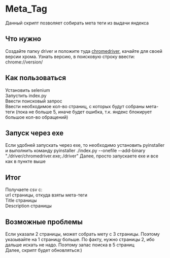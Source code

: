 # Meta_Tag
Данный скрипт позволяет собирать мета теги из выдачи яндекса
<h2>Что нужно</h2>
Создайте папку driver и положите туда <a href="https://chromedriver.chromium.org/downloads">chromedriver</a>, качайте для своей версии хрома. Узнать версию, в поисковую строку ввести: chrome://version/

<h2>Как пользоваться</h2>
Установить selenium<br>
Запустить index.py<br>
Ввести поисковый запрос<br>
Ввести необходимое кол-во страниц, с которых будут собраны мета-теги (пока не больше 5, иначе будет ошибка, т.к. яндекс блокирует большое кол-во обращений)


<h2>Запуск через exe</h2>
Если удобней запускать через exe, то необходимо установить pyinstaller и выполнить команду pyinstaller ./index.py --onefile --add-binary "./driver/chromedriver.exe;./driver"
Далее, просто запускаете exe и все как в пункте выше

<h2>Итог</h2>
Получаете csv с:<br>
url страницы, откуда взяты мета-теги<br>
Title страницы<br>
Description страницы<br>

<h2>Возможные проблемы</h2>
Если указали 2 страницы, может собрать мету с 3 страницы. Поэтому указывайте на 1 страницу больше. По факту, нужно страницы 2, ибо дальше искать не надо. Поэтому запас поиска в 5 страниц<br>
Далее, скрипт будет обновляться:)
